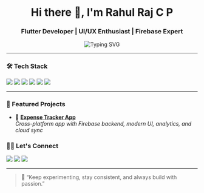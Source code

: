 <h1 align="center">Hi there 👋, I'm Rahul Raj C P</h1>
<h3 align="center">Flutter Developer | UI/UX Enthusiast | Firebase Expert</h3>

<p align="center">
  <img src="https://readme-typing-svg.demolab.com?font=Fira+Code&weight=600&pause=1000&color=00ADB5&center=true&vCenter=true&width=435&lines=Creative+Flutter+Developer;Passionate+Tech+Explorer;Problem+Solver+with+Purpose" alt="Typing SVG" />
</p>

---

### 🛠️ Tech Stack

<p>
  <img src="https://img.shields.io/badge/Flutter-02569B?style=for-the-badge&logo=flutter&logoColor=white" />
  <img src="https://img.shields.io/badge/Dart-0175C2?style=for-the-badge&logo=dart&logoColor=white" />
  <img src="https://img.shields.io/badge/Firebase-FFCA28?style=for-the-badge&logo=firebase&logoColor=black" />
  <img src="https://img.shields.io/badge/AndroidStudio-3DDC84?style=for-the-badge&logo=android-studio&logoColor=white" />
  <img src="https://img.shields.io/badge/GitHub-181717?style=for-the-badge&logo=github&logoColor=white" />
  <img src="https://img.shields.io/badge/VSCode-007ACC?style=for-the-badge&logo=visual-studio-code&logoColor=white" />
</p>

---


### 📌 Featured Projects

- 🚀 [**Expense Tracker App**](https://github.com/rahulrajcp/expense-tracker)  
  _Cross-platform app with Firebase backend, modern UI, analytics, and cloud sync_



### 🧑‍💼 Let's Connect

<p>
  <a href="https://www.linkedin.com/in/raaahul"><img src="https://img.shields.io/badge/-Rahul%20Raj%20C%20P-blue?style=for-the-badge&logo=Linkedin&logoColor=white&link=https://www.linkedin.com/in/raaahul"/></a>
  <a href="mailto:rahulrajofficial1@gmail.com"><img src="https://img.shields.io/badge/-rahulrajofficial1@gmail.com-c14438?style=for-the-badge&logo=Gmail&logoColor=white"/></a>
  <a href="https://github.com/rahulrajcp"><img src="https://img.shields.io/badge/-rahulrajcp-black?style=for-the-badge&logo=github&logoColor=white"/></a>
</p>

---


> 💬 “Keep experimenting, stay consistent, and always build with passion.”

